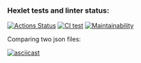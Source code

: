 ### Hexlet tests and linter status:
[![Actions Status](https://github.com/Arrcontender/python-project-lvl2/workflows/hexlet-check/badge.svg)](https://github.com/Arrcontender/python-project-lvl2/actions)
[![CI test](https://github.com/Arrcontender/python-project-lvl2/actions/workflows/main.yml/badge.svg)](https://github.com/Arrcontender/python-project-lvl2/actions/workflows/main.yml)
[![Maintainability](https://api.codeclimate.com/v1/badges/8245297654213ea4f43b/maintainability)](https://codeclimate.com/github/Arrcontender/python-project-lvl2/maintainability)

Comparing two json files:

[![asciicast](https://asciinema.org/a/DfEgmBklm0zHCcMSkdL8y9y5C.svg)](https://asciinema.org/a/DfEgmBklm0zHCcMSkdL8y9y5C)
